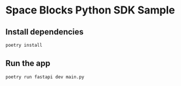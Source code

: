 # Space Blocks Python SDK Sample

## Install dependencies

```bash
poetry install
```

## Run the app

```bash
poetry run fastapi dev main.py
```
